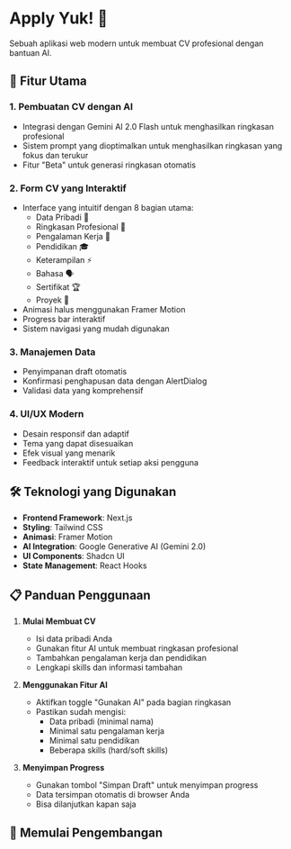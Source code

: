 # Apply Yuk! 📝

Sebuah aplikasi web modern untuk membuat CV profesional dengan bantuan AI.

## 🌟 Fitur Utama

### 1. Pembuatan CV dengan AI
- Integrasi dengan Gemini AI 2.0 Flash untuk menghasilkan ringkasan profesional
- Sistem prompt yang dioptimalkan untuk menghasilkan ringkasan yang fokus dan terukur
- Fitur "Beta" untuk generasi ringkasan otomatis

### 2. Form CV yang Interaktif
- Interface yang intuitif dengan 8 bagian utama:
  - Data Pribadi 👤
  - Ringkasan Profesional 📝
  - Pengalaman Kerja 💼
  - Pendidikan 🎓
  - Keterampilan ⚡
  - Bahasa 🗣️
  - Sertifikat 🏆
  - Proyek 🚀
- Animasi halus menggunakan Framer Motion
- Progress bar interaktif
- Sistem navigasi yang mudah digunakan

### 3. Manajemen Data
- Penyimpanan draft otomatis
- Konfirmasi penghapusan data dengan AlertDialog
- Validasi data yang komprehensif

### 4. UI/UX Modern
- Desain responsif dan adaptif
- Tema yang dapat disesuaikan
- Efek visual yang menarik
- Feedback interaktif untuk setiap aksi pengguna

## 🛠️ Teknologi yang Digunakan

- **Frontend Framework**: Next.js
- **Styling**: Tailwind CSS
- **Animasi**: Framer Motion
- **AI Integration**: Google Generative AI (Gemini 2.0)
- **UI Components**: Shadcn UI
- **State Management**: React Hooks

## 📋 Panduan Penggunaan

1. **Mulai Membuat CV**
   - Isi data pribadi Anda
   - Gunakan fitur AI untuk membuat ringkasan profesional
   - Tambahkan pengalaman kerja dan pendidikan
   - Lengkapi skills dan informasi tambahan

2. **Menggunakan Fitur AI**
   - Aktifkan toggle "Gunakan AI" pada bagian ringkasan
   - Pastikan sudah mengisi:
     - Data pribadi (minimal nama)
     - Minimal satu pengalaman kerja
     - Minimal satu pendidikan
     - Beberapa skills (hard/soft skills)

3. **Menyimpan Progress**
   - Gunakan tombol "Simpan Draft" untuk menyimpan progress
   - Data tersimpan otomatis di browser Anda
   - Bisa dilanjutkan kapan saja

## 🚀 Memulai Pengembangan

```